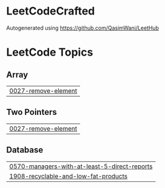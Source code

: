 # LeetCodeCrafted

Autogenerated using https://github.com/QasimWani/LeetHub

<!---LeetCode Topics Start-->
# LeetCode Topics
## Array
|  |
| ------- |
| [0027-remove-element](https://github.com/Camilo716/LeetCodeCrafted/tree/master/0027-remove-element) |
## Two Pointers
|  |
| ------- |
| [0027-remove-element](https://github.com/Camilo716/LeetCodeCrafted/tree/master/0027-remove-element) |
## Database
|  |
| ------- |
| [0570-managers-with-at-least-5-direct-reports](https://github.com/Camilo716/LeetCodeCrafted/tree/master/0570-managers-with-at-least-5-direct-reports) |
| [1908-recyclable-and-low-fat-products](https://github.com/Camilo716/LeetCodeCrafted/tree/master/1908-recyclable-and-low-fat-products) |
<!---LeetCode Topics End-->